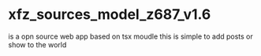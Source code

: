 # xfz_sources_model_z687_v1.6

is a opn source web app based on tsx moudle
this is simple to add posts or show to the world 

